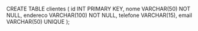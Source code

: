CREATE TABLE clientes (
 id INT PRIMARY KEY,
 nome VARCHAR(50) NOT NULL,
 endereco VARCHAR(100) NOT NULL,
 telefone VARCHAR(15),
 email VARCHAR(50) UNIQUE
);
